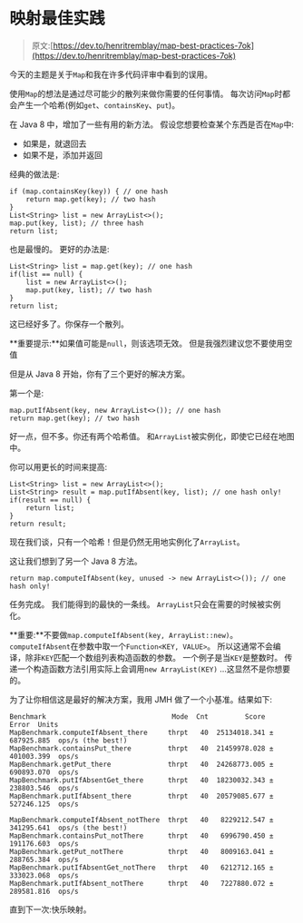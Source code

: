 # 映射最佳实践

> 原文:[https://dev.to/henritremblay/map-best-practices-7ok](https://dev.to/henritremblay/map-best-practices-7ok)

今天的主题是关于`Map`和我在许多代码评审中看到的误用。

使用`Map`的想法是通过尽可能少的散列来做你需要的任何事情。
每次访问`Map`时都会产生一个哈希(例如`get`、`containsKey`、`put`)。

在 Java 8 中，增加了一些有用的新方法。
假设您想要检查某个东西是否在`Map`中:

*   如果是，就退回去
*   如果不是，添加并返回

经典的做法是:

```
if (map.containsKey(key)) { // one hash
    return map.get(key); // two hash
}
List<String> list = new ArrayList<>();
map.put(key, list); // three hash
return list; 
```

也是最慢的。
更好的办法是:

```
List<String> list = map.get(key); // one hash
if(list == null) {
    list = new ArrayList<>();
    map.put(key, list); // two hash
}
return list; 
```

这已经好多了。你保存一个散列。

**重要提示:**如果值可能是`null`，则该选项无效。
但是我强烈建议您不要使用空值

但是从 Java 8 开始，你有了三个更好的解决方案。

第一个是:

```
map.putIfAbsent(key, new ArrayList<>()); // one hash
return map.get(key); // two hash 
```

好一点，但不多。你还有两个哈希值。
和`ArrayList`被实例化，即使它已经在地图中。

你可以用更长的时间来提高:

```
List<String> list = new ArrayList<>();
List<String> result = map.putIfAbsent(key, list); // one hash only!
if(result == null) {
    return list;
}
return result; 
```

现在我们谈，只有一个哈希！但是仍然无用地实例化了`ArrayList`。

这让我们想到了另一个 Java 8 方法。

```
return map.computeIfAbsent(key, unused -> new ArrayList<>()); // one hash only! 
```

任务完成。
我们能得到的最快的一条线。
`ArrayList`只会在需要的时候被实例化。

**重要:**不要做`map.computeIfAbsent(key, ArrayList::new)`。
`computeIfAbsent`在参数中取一个`Function<KEY, VALUE>`。
所以这通常不会编译，除非`KEY`匹配一个数组列表构造函数的参数。
一个例子是当`KEY`是整数时。
传递一个构造函数方法引用实际上会调用`new ArrayList(KEY)` …这显然不是你想要的。

为了让你相信这是最好的解决方案，我用 JMH 做了一个小基准。结果如下:

```
Benchmark                               Mode  Cnt         Score        Error  Units
MapBenchmark.computeIfAbsent_there     thrpt   40  25134018.341 ± 687925.885  ops/s (the best!)
MapBenchmark.containsPut_there         thrpt   40  21459978.028 ± 401003.399  ops/s
MapBenchmark.getPut_there              thrpt   40  24268773.005 ± 690893.070  ops/s
MapBenchmark.putIfAbsentGet_there      thrpt   40  18230032.343 ± 238803.546  ops/s
MapBenchmark.putIfAbsent_there         thrpt   40  20579085.677 ± 527246.125  ops/s

MapBenchmark.computeIfAbsent_notThere  thrpt   40   8229212.547 ± 341295.641  ops/s (the best!)
MapBenchmark.containsPut_notThere      thrpt   40   6996790.450 ± 191176.603  ops/s
MapBenchmark.getPut_notThere           thrpt   40   8009163.041 ± 288765.384  ops/s
MapBenchmark.putIfAbsentGet_notThere   thrpt   40   6212712.165 ± 333023.068  ops/s
MapBenchmark.putIfAbsent_notThere      thrpt   40   7227880.072 ± 289581.816  ops/s 
```

直到下一次:快乐映射。